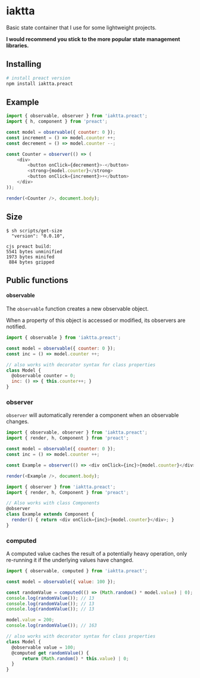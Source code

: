 # iaktta

Basic state container that I use for some lightweight projects.

**I would recommend you stick to the more popular state management libraries.**

## Installing

```bash
# install preact version
npm install iaktta.preact
```

## Example

```js
import { observable, observer } from 'iaktta.preact';
import { h, component } from 'preact';

const model = observable({ counter: 0 });
const increment = () => model.counter ++;
const decrement = () => model.counter --;

const Counter = observer(() => (
    <div>
        <button onClick={decrement}>-</button>
        <strong>{model.counter}</strong>
        <button onClick={increment}>+</button>
    </div>
));

render(<Counter />, document.body);
```

## Size

```
$ sh scripts/get-size
  "version": "0.0.10",

cjs preact build:
5541 bytes unminified
1973 bytes minifed
 884 bytes gzipped
``` 

## Public functions

#### observable

The `observable` function creates a new observable object.

When a property of this object is accessed or modified, its observers are notified.

```js
import { observable } from 'iaktta.preact';

const model = observable({ counter: 0 });
const inc = () => model.counter ++;

// also works with decorator syntax for class properties
class Model {
  @observable counter = 0;
  inc: () => { this.counter++; }
}
```

### observer

`observer` will automatically rerender a component when an observable changes.

```js
import { observable, observer } from 'iaktta.preact';
import { render, h, Component } from 'preact';

const model = observable({ counter: 0 });
const inc = () => model.counter ++;

const Example = observer(() => <div onClick={inc}>{model.counter}</div>);

render(<Example />, document.body);
```

```js
import { observer } from 'iaktta.preact';
import { render, h, Component } from 'preact';

// Also works with class Components
@observer
class Example extends Component {
  render() { return <div onClick={inc}>{model.counter}</div>; }
}
```

### computed

A computed value caches the result of a potentially heavy operation, only re-running it if the underlying values have changed.

```js
import { observable, computed } from 'iaktta.preact';

const model = observable({ value: 100 });

const randomValue = computed(() => (Math.random() * model.value) | 0);
console.log(randomValue()); // 13
console.log(randomValue()); // 13
console.log(randomValue()); // 13

model.value = 200;
console.log(randomValue()); // 163

// also works with decorator syntax for class properties
class Model {
  @observable value = 100;
  @computed get randomValue() {
      return (Math.random() * this.value) | 0;
  }
}
```
